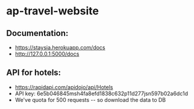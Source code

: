 # ap-travel-website

## Documentation:
 - https://staysia.herokuapp.com/docs
 - http://127.0.0.1:5000/docs

## API for hotels:
 - https://rapidapi.com/apidojo/api/Hotels
 - API key: 6e5b046845msh4fa8efd1838c632p11d277jsn597b02a6dc1d
 - We've quota for 500 requests -- so download the data to DB 
